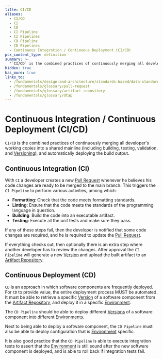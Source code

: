 ```yaml
---
title: CI/CD
aliases:
  - CI/CD
  - CI
  - CD
  - CI Pipeline
  - CI Pipelines
  - CD Pipeline
  - CD Pipelines
  - Continuous Integration / Continuous Deployment (CI/CD)
pcx_content_type: definition
summary: >-
  "`CI/CD` is the combined practices of continuously merging all developer's working copies into a shared mainline (including building, testing, validation, and [Versioning](/fundamentals/design-and-architecture/standards-based/data-standards/semantic-versioning)), and automatically deploying the build output."
hidden: true
has_more: true
links_to:
  - /fundamentals/design-and-architecture/standards-based/data-standards/semantic-versioning
  - /fundamentals/glossary/pull-request
  - /fundamentals/glossary/artifact-repository
  - /fundamentals/glossary/dtap
---
```


# Continuous Integration / Continuous Deployment (CI/CD)

`CI/CD` is the combined practices of continuously merging all developer's working copies into a shared mainline (including building, testing, validation, and [Versioning](/fundamentals/design-and-architecture/standards-based/data-standards/semantic-versioning)), and automatically deploying the build output.

## Continuous Integration (CI)

With `CI` a developer creates a new [Pull Request](/fundamentals/glossary/pull-request) whenever he believes his code changes are ready to be merged to the main branch. This triggers the `CI Pipeline` to perform various activities, among which:

- **Formatting**: Check that the code meets formatting standards.
- **Linting**: Ensure that the code meets the standards of the programming language in question.
- **Building**: Build the code into an executable artifact.
- **Testing**: Execute all the unit tests and make sure they pass.

If any of these steps fail, then the developer is notified that some code changes are required, and he is required to update the [Pull Request](/fundamentals/glossary/pull-request).

If everything checks out, then optionally there is an extra step where another developer has to review the changes. After approval the `CI Pipeline` will generate a new [Version](/fundamentals/design-and-architecture/standards-based/data-standards/semantic-versioning) and upload the built artifact to an [Artifact Repository](/fundamentals/glossary/artifact-repository).

## Continuous Deployment (CD)

`CD` is an approach in which software components are frequently deployed. For `CD` to provide value, the entire deployment process MUST be automated. It must be able to retrieve a specific [Version](/fundamentals/design-and-architecture/standards-based/data-standards/semantic-versioning) of a software component from the [Artifact Repository](/fundamentals/glossary/artifact-repository), and deploy it in a specific [Environment](/fundamentals/glossary/dtap).

The `CD Pipeline` should be able to deploy different [Versions](/fundamentals/design-and-architecture/standards-based/data-standards/semantic-versioning) of a software component into different [Environments](/fundamentals/glossary/dtap).

Next to being able to deploy a software component, the `CD Pipeline` must also be able to deploy configuration that is [Environment](/fundamentals/glossary/dtap) specific.

It is also good practice that the `CD Pipeline` is able to execute integration tests to assert that the [Environment](/fundamentals/glossary/dtap) is still sound after the new software component is deployed, and is able to roll back if integration tests fail.
